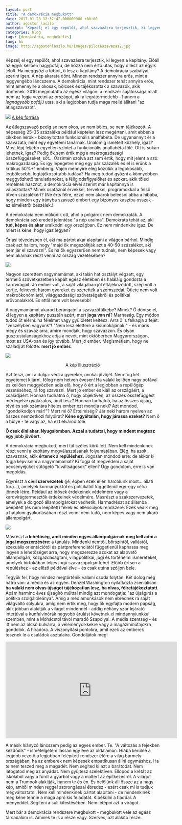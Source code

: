```yaml
---
layout: post
title: "A demokrácia megbukott"
date: 2017-01-28 12:32:42.000000000 +00:00
author: agoston_laszlo
excerpt: "Képzelj el egy repülőt, ahol szavazásra terjesztik, ki legyen a kapitány. Előáll az egyik kellően nagypofájú, de hozzá nem értő utas, hogy ő lesz az egyik jelölt. Ha meggyőzi a többit, ő lesz a kapitány?"
categories: blog
tags: [demokrácia, megbékélés]
lang: hu
image: http://agostonlaszlo.hu/images/pilotaszavazas2.jpg
---
```

Képzelj el egy repülőt, ahol szavazásra terjesztik, ki legyen a kapitány. Előáll az egyik kellően nagypofájú, de hozzá nem értő utas, hogy ő lesz az egyik jelölt. Ha meggyőzi a többit, ő lesz a kapitány? A demokrácia szabályai szerint igen. A nép akarata dönt. Minden rendszer annyira erős, mint a leggyengébb láncszeme. A demokrácia, mint rendszer tehát annyira erős, mint amennyire a okosak, bölcsek és tájékozottak a szavazók, akik döntenek. 2016 megmutatta az egész világon: a rendszer sajátossága miatt nem az fogja vezetni az országot, aki a legrátermettebb - hanem a *legnagyobb pofájú* utas, aki a legjobban tudja maga mellé állítani "az átlagszavazót".

![](http://agostonlaszlo.hu/images/pilotaszavazas1.jpg)
[A kép forrása](http://www.newyorker.com/cartoons/a20630) 

Az átlagszavazó pedig se nem okos, se nem bölcs, se nem tájékozott. A népesség 25-35 százaléka például képtelen lesz megérteni, amit ebben a cikkben leírok - bizonyítottan funkcionális analfabéta. De ugyanannyit ér a szavazata, mint egy egyetemi tanárnak. Unalomig ismételt közhely, igaz? Most lépj feljebb egyetlen szintet a funkcionális analfabéta fölé. Ott is sokan lehetnek, igaz? Pedig ők sem értik meg a makrogazdasági összefüggéseket, sőt... Őszintén szólva azt sem értik, hogy mit jelent a szó: makrogazdaság. És így lépegetve még egy pár százalék és el is érünk a kritikus 50%+1 emberig. Vajon mennyire elég közülük a legokosabb, legbölcsebb, legtájékozottabb tudása? Ha meg tudod győzni a könnyebben meggyőzhető tanulatlanokat, a félig odafigyelőket és azokat, akik tőled remélnek hasznot, a demokrácia elvei szerint már kapitánnyá is választottak? Minek csatáznál érvekkel, tervekkel, programokkal a felső ötven százalékért? (Ne érts félre, ezzel nem akarok beleesni abba a hibába, hogy minden egy irányba szavazó embert egy bizonyos kasztba osszak - az elméletről beszélek.) 

A demokrácia nem működik ott, ahol a polgárok nem demokraták. A demokrácia szó eredeti jelentése "a nép uralma". Demokrata tehát az, aki **tud, képes és akar** uralkodni egy országban. Ez nem mindenkire igaz. De miért is kéne, hogy igaz legyen?

Óriási tévedésben él, aki ma pártot akar alapítani a világon bárhol. Mindig csak azt hallom, hogy "majd ők megszólítják azt a 40-50 százalékot, aki nem jár el szavazni". És ha ők egyszerűen nem tudnak, nem képesek vagy nem akarnak részt venni az ország vezetésében? 

![](http://img2.hvg.hu/image.aspx?id=fe6d647b-7c2d-4d94-81d2-124794f1a889&view=b2dea50f-cee1-4f6e-b810-034566fbfb2e)

Nagyon szerettem nagymamámat, aki talán hat osztályt végzett, egy termelő szövetkezetben kapált egész életében és haláláig gondozta a kardvirágait. Jó ember volt, a saját világában jól eltájékozódott, szép volt a kertje, felnevelt három gyereket és szerették a szomszédai. Ötlete nem volt makroökonómiáról, világgazdasági szövetségekről és politikai erővonalakról. És ettől nem volt kevesebb! 

A nagymamámat akarod berángatni a szavazófülkébe? Minek? Ő döntse el, ki legyen a kapitány pusztán azért, mert **joga van rá**? Marhaság. Egy módon tudod őt elérni: ha félelmet vagy gyűlöletet keltesz. Arra ő is felkapja a fejét: "veszélyben vagyunk"! "Nem lesz élettere a kisunokájának!"  - és máris megy és szavaz arra, amire mondják, hogy szavazzon. És olyan gusztustalanságokhoz adja a nevét, mint októberben Magyarországon, most az USA-ban és így tovább. Mert jó ember. Megismétlem, hogy ne szaladj át fölötte: **mert jó ember.**

![](https://www.prestigeflowers.co.uk/flower_press/wp-content/uploads/2015/01/Flowers-For-Grandma.jpg)
<center>A kép illusztráció</center>

Azt teszi, ami a dolga: védi a gyerekei, unokái jövőjét. Nem fog két egyetemet kijárni, főleg nem hetven évesen! Ha valaki kellően nagy pofával és kellően meggyőzően adja elő, hogy ő ért a legjobban a repülőgép vezetéséhez, rá fog szavazni. Mert jó ember és kiáll az országáért, a családjáért. Honnan tudhatná ő, hogy objektíven, az összes összefüggést mérlegelve gyalázatos, amit tesz? Honnan tudhatná, ha az összes újság, tévé és sok számára hiteles ember ezt mondja neki?  Azt mondod, "gondolkodjon már!"? Mert mi ő? Értelmiségi? Jár neki három nyelven az összes nemzetközi folyóirat? **Kéne egyáltalán, hogy járassa ezeket?** Nem ő a hülye - te vagy az, ha ezt elvárod tőle. 

**Ő csak élni akar. Nyugalomban. Azzal a tudattal, hogy mindent megtesz egy jobb jövőért.**

A demokrácia megbukott, mert túl széles körű lett. Nem kell mindenkinek részt venni a kapitány megválasztásának folyamatában. Elég, ha azok szavaznak, akik **értenek a repüléshez**. Jogosan mondod erre: de akkor ki fogja képviselni a nagymamámat? Ki fogja őt megvédeni a saját pecsenyéjüket sütögető "kiváltságosok" ellen? Úgy gondolom, erre is van megoldás.

Egyrészt a **civil szervezetek** (jé, éppen ezek ellen harcolunk most... állati fura...), amelyek kormányoktól és politikától függetlenül egy-egy célra jönnek létre. Például az idősek érdekeinek védelmére vagy a kardvirágtermesztők érdekeinek védelmére. Másrészt a szakszervezetek, amelyek a dolgozó állampolgárokat védhetik. Harmadrészt az államba beépített (és nem leépített) fékek és ellensúlyok rendszere. Ezek védik meg a hatalom gyakorlásában részt venni nem tudó, nem képes vagy nem akaró állampolgárt.

![](http://agostonlaszlo.hu/images/ngo.jpg)

Másrészt **a lehetőség, amit minden egyes állampolgárnak meg kell adni a jogai megszerzésére**: a tanulás. Mindenki nemtől, bőrszíntől, vallástól, szexuális orientációtól és pártpreferenciától függetlenül kaphassa meg ingyen a lehetőséget arra, hogy megszerezze azokat az alapvető állampolgári, közgazdaságtani, világpolitikai, jogi és történelmi ismereteket, amelyek birtokában teljes jogú szavazópolgár lehet. Előbb értsen a repüléshez - az előző példával élve - és csak utána szóljon bele.

Tegyük fel, hogy mindez megtörténik valami csoda folytán. Két dolog még hátra van: a média és az egyén. Denzel Washington nyilatkozta zseniálisan: **ha valaki nem olvas újságot tájékozatlan lesz, ha olvas, félretájékoztatott**. Apám harminc éves újságíró múlttal mindig azt mondogatja: "az újságírás a politika szolgálóleánya". Amíg a médiamunkások nem ébrednek rá saját világváltó súlyukra, amíg nem értik meg, hogy ők egyfajta modern papság, akik jobban alakítják a világot mindennél - addig néhány szar lejárató interjúval a kunfalvinórák nagyobb árulást követnek el mindannyiunkkal szemben, mint a Mohácstól távol maradó Szapolyai. A média szentség - és itt nem az olcsó bulvárra, a véleménycikkekre vagy a magazinműfajokra gondolok. A híradóra. A viszonyítási pontokra, amit ezek az emberek tesznek le a családok asztalaira. Gondoljátok meg!

<iframe src="https://www.facebook.com/plugins/video.php?href=https%3A%2F%2Fwww.facebook.com%2Fsevaster1%2Fvideos%2F793428894130024%2F&show_text=0&width=560" width="560" height="315" style="border:none;overflow:hidden" scrolling="no" frameborder="0" allowTransparency="true" allowFullScreen="true"></iframe>

A másik hiányzó láncszem pedig az egyes ember. Te. "A változás a fejekben kezdődik" - ismételgetem lassan egy éve az oldalamon. Hiába kerülne a legjobb vezető a legjobban felépített rendszer élére a világ bármely országában, ha az emberek nem képesek empatikusan állni egymáshoz. Ha te nem teszed meg a magadét. Nem segíted ki azt a barátodat. Nem látogatod meg az anyádat. Nem gyűjtesz szelektíven. Ellopod a krétát az iskolából vagy a fúrót a gyárból vagy a maltert az építkezésről. A világot nem a Trumpok alakítják, hanem te és én. És belőlünk áll össze az a nagy kép, amitől minden reggel szorongással ébredsz - ezért csak mi is tudjuk megváltoztatni. Nem kell mindenkinek pártot alapítani - de mindenkinek meg kéne tennie a maga apró kis feladatát. Kibékülni a fiaddal. A menyeddel. Segíteni a suli kifestésében. Nem letépni azt a virágot. 

Mert bár a demokrácia rendszere megbukott - megbukott vele az egész társadalom is. Aminek te is a része vagy. Szerves, azt alakító része.
